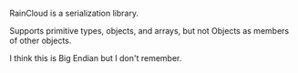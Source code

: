 RainCloud is a serialization library.

Supports primitive types, objects, and arrays, but not Objects as members of other objects.

I think this is Big Endian but I don't remember.
